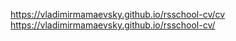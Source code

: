 https://vladimirmamaevsky.github.io/rsschool-cv/cv  
https://vladimirmamaevsky.github.io/rsschool-cv/
